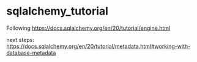 # sqlalchemy_tutorial
Following https://docs.sqlalchemy.org/en/20/tutorial/engine.html

next steps: https://docs.sqlalchemy.org/en/20/tutorial/metadata.html#working-with-database-metadata